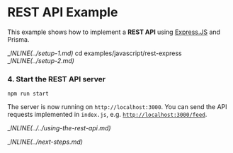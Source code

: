 # REST API Example

This example shows how to implement a **REST API** using [Express.JS](https://expressjs.com/de/) and Prisma.

__INLINE(../_setup-1.md)__
cd examples/javascript/rest-express
__INLINE(../_setup-2.md)__

### 4. Start the REST API server

```
npm run start
```

The server is now running on `http://localhost:3000`. You can send the API requests implemented in `index.js`, e.g. [`http://localhost:3000/feed`](http://localhost:3000/feed).

__INLINE(../../_using-the-rest-api.md)__

__INLINE(../_next-steps.md)__